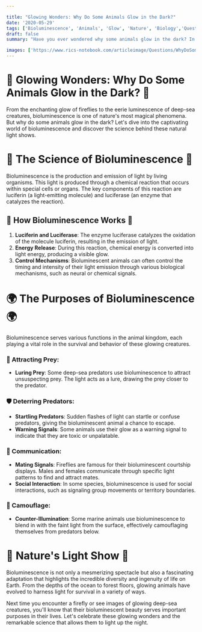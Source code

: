 ```yaml
---

title: "Glowing Wonders: Why Do Some Animals Glow in the Dark?"
date: '2020-05-29'
tags: ['Bioluminescence', 'Animals', 'Glow', 'Nature', 'Biology','Questions']
draft: false
summary: "Have you ever wondered why some animals glow in the dark? In this blog post, we delve into the fascinating phenomenon of bioluminescence and explore the reasons behind this natural light show."

images: ['https://www.rics-notebook.com/articleimage/Questions/WhyDoSomeAnimalsGlowintheDark.webp']
---
```


# 🌟 Glowing Wonders: Why Do Some Animals Glow in the Dark? 🌟

From the enchanting glow of fireflies to the eerie luminescence of deep-sea creatures, bioluminescence is one of nature's most magical phenomena. But why do some animals glow in the dark? Let's dive into the captivating world of bioluminescence and discover the science behind these natural light shows.

# 🔬 The Science of Bioluminescence 🔬

Bioluminescence is the production and emission of light by living organisms. This light is produced through a chemical reaction that occurs within special cells or organs. The key components of this reaction are luciferin (a light-emitting molecule) and luciferase (an enzyme that catalyzes the reaction).

## 🧪 How Bioluminescence Works 🧪

1. **Luciferin and Luciferase**: The enzyme luciferase catalyzes the oxidation of the molecule luciferin, resulting in the emission of light.
2. **Energy Release**: During this reaction, chemical energy is converted into light energy, producing a visible glow.
3. **Control Mechanisms**: Bioluminescent animals can often control the timing and intensity of their light emission through various biological mechanisms, such as neural or chemical signals.

# 🌍 The Purposes of Bioluminescence 🌍

Bioluminescence serves various functions in the animal kingdom, each playing a vital role in the survival and behavior of these glowing creatures.

### 🎣 Attracting Prey:

- **Luring Prey**: Some deep-sea predators use bioluminescence to attract unsuspecting prey. The light acts as a lure, drawing the prey closer to the predator.

### 🛡️ Deterring Predators:

- **Startling Predators**: Sudden flashes of light can startle or confuse predators, giving the bioluminescent animal a chance to escape.
- **Warning Signals**: Some animals use their glow as a warning signal to indicate that they are toxic or unpalatable.

### 💬 Communication:

- **Mating Signals**: Fireflies are famous for their bioluminescent courtship displays. Males and females communicate through specific light patterns to find and attract mates.
- **Social Interaction**: In some species, bioluminescence is used for social interactions, such as signaling group movements or territory boundaries.

### 🌠 Camouflage:

- **Counter-Illumination**: Some marine animals use bioluminescence to blend in with the faint light from the surface, effectively camouflaging themselves from predators below.

# 🌌 Nature's Light Show 🌌

Bioluminescence is not only a mesmerizing spectacle but also a fascinating adaptation that highlights the incredible diversity and ingenuity of life on Earth. From the depths of the ocean to forest floors, glowing animals have evolved to harness light for survival in a variety of ways.

Next time you encounter a firefly or see images of glowing deep-sea creatures, you'll know that their bioluminescent beauty serves important purposes in their lives. Let's celebrate these glowing wonders and the remarkable science that allows them to light up the night.
